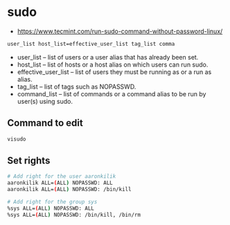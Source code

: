 # sudo

* https://www.tecmint.com/run-sudo-command-without-password-linux/

```bash
user_list host_list=effective_user_list tag_list comma
```

* user_list – list of users or a user alias that has already been set.
* host_list – list of hosts or a host alias on which users can run sudo.
* effective_user_list – list of users they must be running as or a run as alias.
* tag_list – list of tags such as NOPASSWD.
* command_list – list of commands or a command alias to be run by user(s) using sudo.

## Command to edit

```bash
visudo
```

## Set rights

```bash
# Add right for the user aaronkilik
aaronkilik ALL=(ALL) NOPASSWD: ALL
aaronkilik ALL=(ALL) NOPASSWD: /bin/kill

# Add right for the group sys
%sys ALL=(ALL) NOPASSWD: ALL
%sys ALL=(ALL) NOPASSWD: /bin/kill, /bin/rm
```
